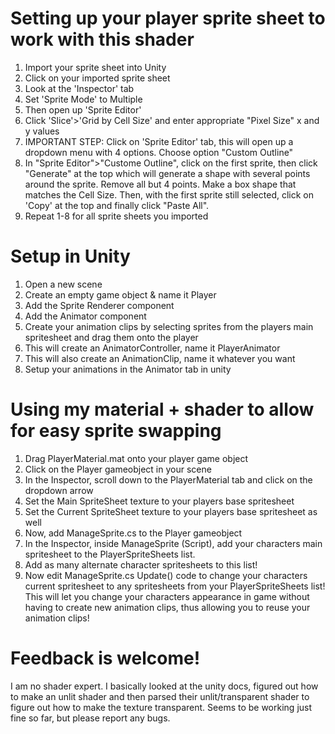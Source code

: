# Setting up your player sprite sheet to work with this shader
1. Import your sprite sheet into Unity
2. Click on your imported sprite sheet
3. Look at the 'Inspector' tab
4. Set 'Sprite Mode' to Multiple
5. Then open up 'Sprite Editor'
6. Click 'Slice'>'Grid by Cell Size' and enter appropriate "Pixel Size" x and y values 
7. IMPORTANT STEP: Click on 'Sprite Editor' tab, this will open up a dropdown menu with 4 options. Choose option "Custom Outline"
8. In "Sprite Editor">"Custome Outline", click on the first sprite, then click "Generate" at the top which will generate a shape with several points around the sprite. Remove all but 4 points. Make a box shape that matches the Cell Size. Then, with the first sprite still selected, click on 'Copy' at the top and finally click "Paste All".
9. Repeat 1-8 for all sprite sheets you imported

# Setup in Unity
1. Open a new scene
2. Create an empty game object & name it Player
3. Add the Sprite Renderer component
4. Add the Animator component
5. Create your animation clips by selecting sprites from the players main spritesheet and drag them onto the player
6. This will create an AnimatorController, name it PlayerAnimator
7. This will also create an AnimationClip, name it whatever you want
8. Setup your animations in the Animator tab in unity

# Using my material + shader to allow for easy sprite swapping
1. Drag PlayerMaterial.mat onto your player game object
2. Click on the Player gameobject in your scene
3. In the Inspector, scroll down to the PlayerMaterial tab and click on the dropdown arrow
4. Set the Main SpriteSheet texture to your players base spritesheet
5. Set the Current SpriteSheet texture to your players base spritesheet as well
6. Now, add ManageSprite.cs to the Player gameobject
7. In the Inspector, inside ManageSprite (Script), add your characters main spritesheet to the PlayerSpriteSheets list.
8. Add as many alternate character spritesheets to this list!
9. Now edit ManageSprite.cs Update() code to change your characters current spritesheet to any spritesheets from your PlayerSpriteSheets list! This will let you change your characters appearance in game without having to create new animation clips, thus allowing you to reuse your animation clips!

# Feedback is welcome!
I am no shader expert. I basically looked at the unity docs, figured out how to make an unlit shader and then parsed their unlit/transparent shader to figure out how to make the texture transparent. Seems to be working just fine so far, but please report any bugs.
